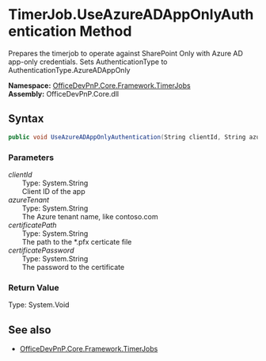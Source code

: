 # TimerJob.UseAzureADAppOnlyAuthentication Method  
Prepares the timerjob to operate against SharePoint Only with Azure AD app-only credentials. Sets AuthenticationType to AuthenticationType.AzureADAppOnly  

**Namespace:** [OfficeDevPnP.Core.Framework.TimerJobs](OfficeDevPnP.Core.Framework.TimerJobs.md)  
**Assembly:** OfficeDevPnP.Core.dll  
## Syntax
```C#
public void UseAzureADAppOnlyAuthentication(String clientId, String azureTenant, String certificatePath, String certificatePassword)
```
### Parameters
*clientId*  
&emsp;&emsp;Type: System.String  
&emsp;&emsp;Client ID of the app  
*azureTenant*  
&emsp;&emsp;Type: System.String  
&emsp;&emsp;The Azure tenant name, like contoso.com  
*certificatePath*  
&emsp;&emsp;Type: System.String  
&emsp;&emsp;The path to the *.pfx certicate file  
*certificatePassword*  
&emsp;&emsp;Type: System.String  
&emsp;&emsp;The password to the certificate  
### Return Value
Type: System.Void  

## See also
- [OfficeDevPnP.Core.Framework.TimerJobs](OfficeDevPnP.Core.Framework.TimerJobs.md)
